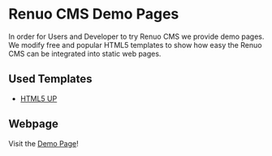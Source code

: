 # Renuo CMS Demo Pages

In order for Users and Developer to try Renuo CMS we provide demo pages.
We modify free and popular HTML5 templates to show how easy the Renuo CMS can be integrated
into static web pages.

## Used Templates
* [HTML5 UP](http://html5up.net)

## Webpage
Visit the [Demo Page](https://renuo.github.io/renuo-cms-demo/)!
